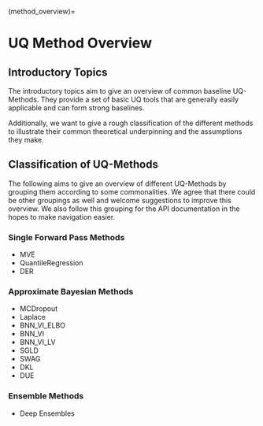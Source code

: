 (method_overview)=

# UQ Method Overview

## Introductory Topics

The introductory topics aim to give an overview of common baseline UQ-Methods. They provide a set of basic UQ tools that are generally easily applicable and can form strong baselines.

Additionally, we want to give a rough classification of the different methods to illustrate their common theoretical underpinning and the assumptions they make.

## Classification of UQ-Methods

The following aims to give an overview of different UQ-Methods by grouping them according to some commonalities. We agree that there could be other groupings as well and welcome suggestions to improve this overview. We also follow this grouping for the API documentation in the hopes to make navigation easier.

### Single Forward Pass Methods

- MVE
- QuantileRegression
- DER

### Approximate Bayesian Methods

- MCDropout
- Laplace
- BNN_VI_ELBO
- BNN_VI
- BNN_VI_LV
- SGLD
- SWAG
- DKL
- DUE

### Ensemble Methods

- Deep Ensembles